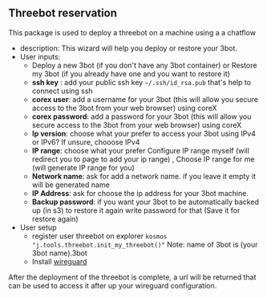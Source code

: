 ## Threebot reservation

This package is used to deploy a threebot on a machine using a a chatflow

* description: This wizard will help you deploy or restore your 3bot.
* User inputs:
   - Deploy a new 3bot (if you don't have any 3bot container) or Restore my 3bot (if you already have one and you want to restore it)
   - **ssh key** : add your public ssh key `~/.ssh/id_rsa.pub` that's help to connect using ssh
   - **corex user**: add a username for your 3bot (this will allow you secure access to the 3bot from your web browser) using coreX
   - **corex password**: add a password for your 3bot (this will allow you secure access to the 3bot from your web browser) using coreX
   - **Ip version**: choose what your prefer to access your 3bot using IPv4 or IPv6? If unsure, chooose IPv4
   - **IP range**: choose what your prefer Configure IP range myself (will redirect you to page to add your ip range) , Choose IP range for me (will generate IP range for you)
   - **Network name**: ask for add a network name. if you leave it empty it will be generated name
   - **IP Address**: ask for choose the ip address for your 3bot machine.
   - **Backup password**: if you want your 3bot to be automatically backed up (in s3) to restore it again write password for that (Save it for restore again)
* User setup 
    - register user threebot on explorer ```kosmos "j.tools.threebot.init_my_threebot()"``` Note: name of 3bot is (your 3bot name).3bot
    - Install [wireguard](https://www.wireguard.com/install/)


After the deployment of the threebot is complete,  a url will be returned that can be used to access it after up your wireguard configuration.